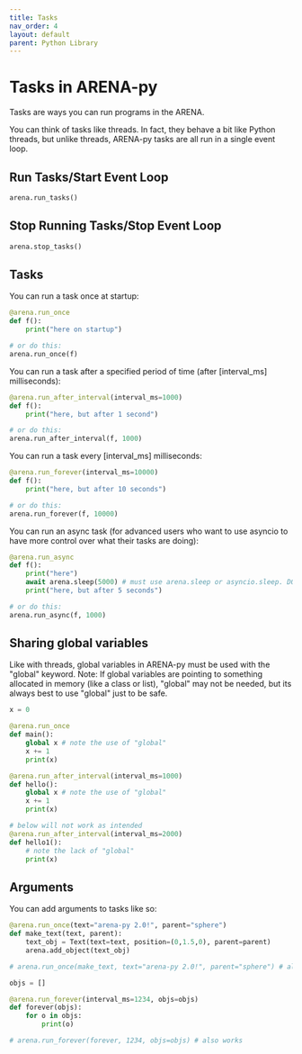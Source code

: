 ```yaml
---
title: Tasks
nav_order: 4
layout: default
parent: Python Library
---
```


# Tasks in ARENA-py

Tasks are ways you can run programs in the ARENA.

You can think of tasks like threads. In fact, they behave a bit like Python threads, but unlike threads,
ARENA-py tasks are all run in a single event loop.

## Run Tasks/Start Event Loop
```python
arena.run_tasks()
```

## Stop Running Tasks/Stop Event Loop
```python
arena.stop_tasks()
```

## Tasks

You can run a task once at startup:
```python
@arena.run_once
def f():
    print("here on startup")

# or do this:
arena.run_once(f)
```

You can run a task after a specified period of time (after [interval_ms] milliseconds):
```python
@arena.run_after_interval(interval_ms=1000)
def f():
    print("here, but after 1 second")

# or do this:
arena.run_after_interval(f, 1000)
```

You can run a task every [interval_ms] milliseconds:
```python
@arena.run_forever(interval_ms=10000)
def f():
    print("here, but after 10 seconds")

# or do this:
arena.run_forever(f, 10000)
```

You can run an async task (for advanced users who want to use asyncio to have more control over what their tasks are doing):
```python
@arena.run_async
def f():
    print("here")
    await arena.sleep(5000) # must use arena.sleep or asyncio.sleep. DO NOT use time.sleep!
    print("here, but after 5 seconds")

# or do this:
arena.run_async(f, 1000)
```

## Sharing global variables
Like with threads, global variables in ARENA-py must be used with the "global" keyword.
Note: If global variables are pointing to something allocated in memory (like a class or list), "global" may not be needed, but its always best to use "global" just to be safe.

```python
x = 0

@arena.run_once
def main():
    global x # note the use of "global"
    x += 1
    print(x)

@arena.run_after_interval(interval_ms=1000)
def hello():
    global x # note the use of "global"
    x += 1
    print(x)

# below will not work as intended
@arena.run_after_interval(interval_ms=2000)
def hello1():
    # note the lack of "global"
    print(x)
```

## Arguments
You can add arguments to tasks like so:
```python
@arena.run_once(text="arena-py 2.0!", parent="sphere")
def make_text(text, parent):
    text_obj = Text(text=text, position=(0,1.5,0), parent=parent)
    arena.add_object(text_obj)

# arena.run_once(make_text, text="arena-py 2.0!", parent="sphere") # also works
```

```python
objs = []

@arena.run_forever(interval_ms=1234, objs=objs)
def forever(objs):
    for o in objs:
        print(o)

# arena.run_forever(forever, 1234, objs=objs) # also works
```
